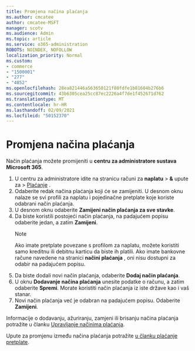 ```yaml
---
title: Promjena načina plaćanja
ms.author: cmcatee
author: cmcatee-MSFT
manager: scotv
ms.audience: Admin
ms.topic: article
ms.service: o365-administration
ROBOTS: NOINDEX, NOFOLLOW
localization_priority: Normal
ms.custom:
- commerce
- "1500001"
- "277"
- "4852"
ms.openlocfilehash: 28ea821446a563650121f80fdfe1b81604b276b6
ms.sourcegitcommit: 43b6305cea25cc87ec2226a4f7de1f452671d762
ms.translationtype: MT
ms.contentlocale: hr-HR
ms.lasthandoff: 02/09/2021
ms.locfileid: "50152370"
---
```

# <a name="change-payment-method"></a>Promjena načina plaćanja

Način plaćanja možete promijeniti u **centru za administratore sustava Microsoft 365**.
  
1. U centru za administratore idite na stranicu računi za **naplatu**  >  **&** upute za  >  [Plaćanje](https://go.microsoft.com/fwlink/p/?linkid=2018806) .
2. Odaberite redak načina plaćanja koji će se zamijeniti. U desnom oknu nalaze se svi profili za naplatu i pojedinačne pretplate koje koriste odabrani način plaćanja.
3. U desnom oknu odaberite **Zamijeni način plaćanja za sve stavke**.
4. Da biste koristili postojeći način plaćanja, na padajućem popisu odaberite jedan, a zatim **Zamijeni**.
    > [!NOTE]
    > Ako imate pretplate povezane s profilom za naplatu, možete koristiti samo kreditnu ili debitnu karticu da biste ih platili. Ako imate bankovne račune navedene na stranici **načini plaćanja** , oni nisu dostupni za odabir na padajućem popisu.
5. Da biste dodali novi način plaćanja, odaberite **Dodaj način plaćanja**.
6. U oknu **Dodavanje načina plaćanja** unesite podatke o računu, a zatim odaberite **Spremi**. Morate koristiti način plaćanja iz iste države kao i vaš stanar.
7. Novi način plaćanja već je odabran na padajućem popisu. Odaberite **Zamijeni**.

Informacije o dodavanju, ažuriranju, zamjeni ili brisanju načina plaćanja potražite u članku [Upravljanje načinima plaćanja](https://docs.microsoft.com/microsoft-365/commerce/billing-and-payments/manage-payment-methods).

Upute za promjenu između načina plaćanja potražite [u članku plaćanje pretplate](https://docs.microsoft.com/microsoft-365/commerce/billing-and-payments/pay-for-your-subscription).